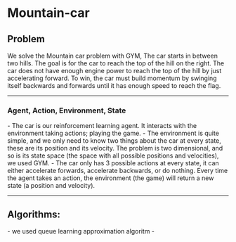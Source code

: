# Mountain-car
<h2> Problem</h2>
We solve the Mountain car problem with GYM, The car starts in between two hills. The goal is for the car to reach the top of the hill on the right. The car does not have enough engine power to reach the top of the hill by just accelerating forward. To win, the car must build momentum by swinging itself backwards and forwards until it has enough speed to reach the flag.
<hr>
<h3>Agent, Action, Environment, State</h3>
- The car is our reinforcement learning agent. It interacts with the environment taking actions; playing the game.
- The environment is quite simple, and we only need to know two things about the car at every state, these are its position and its velocity. The problem is two    dimensional, and so is its state space (the space with all possible positions and velocities), we used GYM.
- The car only has 3 possible actions at every state, it can either accelerate forwards, accelerate backwards, or do nothing. Every time the agent takes an action, the environment (the game) will return a new state (a position and velocity).
<hr>
<h2>Algorithms:</h3>
- we used queue learning approximation algoritm
- 
